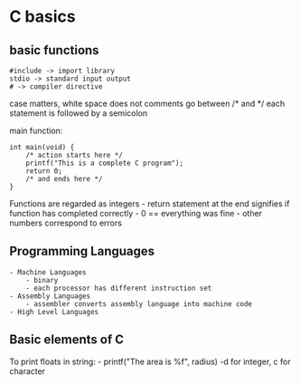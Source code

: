 # C basics

## basic functions

```
#include -> import library
stdio -> standard input output
# -> compiler directive
```

case matters, white space does not
comments go between /* and */
each statement is followed by a semicolon

main function:

```
int main(void) {
	/* action starts here */
	printf("This is a complete C program");
	return 0;
	/* and ends here */
}
```

Functions are regarded as integers
	- return statement at the end signifies if function has completed correctly
		- 0 == everything was fine
		- other numbers correspond to errors
		

## Programming Languages
	- Machine Languages
		- binary
		- each processor has different instruction set
	- Assembly Languages
		- assembler converts assembly language into machine code
	- High Level Languages		
		
## Basic elements of C
To print floats in string:
	- printf("The area is %f", radius)
		-d for integer, c for character 

